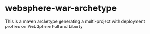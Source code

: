 # websphere-war-archetype
This is a maven archetype generating a multi-project with deployment profiles on WebSphere Full and Liberty 
